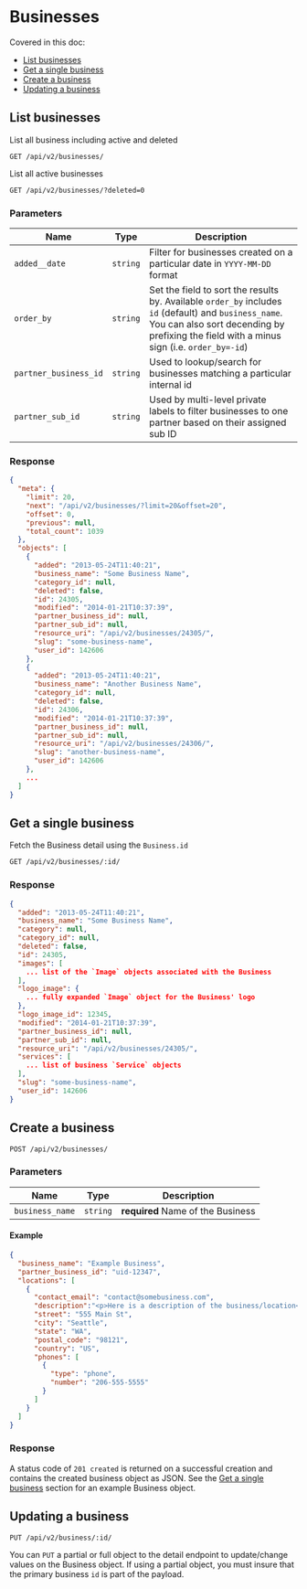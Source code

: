 # Businesses

Covered in this doc:
* [List businesses](#list-businesses)
* [Get a single business](#get-a-single-business)
* [Create a business](#create-a-business)
* [Updating a business](#updating-a-business)

## List businesses

List all business including active and deleted

    GET /api/v2/businesses/

List all active businesses

	GET /api/v2/businesses/?deleted=0

### Parameters

Name | Type | Description
-----|------|--------------
`added__date`|`string`|Filter for businesses created on a particular date in `YYYY-MM-DD` format
`order_by`|`string`|Set the field to sort the results by. Available `order_by` includes `id` (default) and `business_name`. You can also sort decending by prefixing the field with a minus sign (i.e. `order_by=-id`)
`partner_business_id`|`string`|Used to lookup/search for businesses matching a particular internal id
`partner_sub_id`|`string`|Used by multi-level private labels to filter businesses to one partner based on their assigned sub ID

### Response

```json
{
  "meta": {
    "limit": 20,
    "next": "/api/v2/businesses/?limit=20&offset=20",
    "offset": 0,
    "previous": null,
    "total_count": 1039
  },
  "objects": [
    {
      "added": "2013-05-24T11:40:21",
      "business_name": "Some Business Name",
      "category_id": null,
      "deleted": false,
      "id": 24305,
      "modified": "2014-01-21T10:37:39",
      "partner_business_id": null,
      "partner_sub_id": null,
      "resource_uri": "/api/v2/businesses/24305/",
      "slug": "some-business-name",
      "user_id": 142606
    },
    {
      "added": "2013-05-24T11:40:21",
      "business_name": "Another Business Name",
      "category_id": null,
      "deleted": false,
      "id": 24306,
      "modified": "2014-01-21T10:37:39",
      "partner_business_id": null,
      "partner_sub_id": null,
      "resource_uri": "/api/v2/businesses/24306/",
      "slug": "another-business-name",
      "user_id": 142606
    },
    ...
  ]
}
```

## Get a single business

Fetch the Business detail using the `Business.id`

    GET /api/v2/businesses/:id/

### Response

```json
{
  "added": "2013-05-24T11:40:21",
  "business_name": "Some Business Name",
  "category": null,
  "category_id": null,
  "deleted": false,
  "id": 24305,
  "images": [
    ... list of the `Image` objects associated with the Business
  ],
  "logo_image": {
    ... fully expanded `Image` object for the Business' logo
  },
  "logo_image_id": 12345,
  "modified": "2014-01-21T10:37:39",
  "partner_business_id": null,
  "partner_sub_id": null,
  "resource_uri": "/api/v2/businesses/24305/",
  "services": [
    ... list of business `Service` objects
  ],
  "slug": "some-business-name",
  "user_id": 142606
}
```

## Create a business

    POST /api/v2/businesses/

### Parameters

Name | Type | Description
-----|------|--------------
`business_name`|`string`|**required** Name of the Business


#### Example

```json
{
  "business_name": "Example Business",
  "partner_business_id": "uid-12347",
  "locations": [
    {
      "contact_email": "contact@somebusiness.com",
      "description":"<p>Here is a description of the business/location</p>",
      "street": "555 Main St",
      "city": "Seattle",
      "state": "WA",
      "postal_code": "98121",
      "country": "US",
      "phones": [
        {
          "type": "phone",
          "number": "206-555-5555"
        }
      ]
    }
  ]
}
```

### Response

A status code of `201 created` is returned on a successful creation and contains the created business object as JSON. See the [Get a single business](#get-a-single-business) section for an example Business object.

## Updating a business

    PUT /api/v2/business/:id/

You can `PUT` a partial or full object to the detail endpoint to update/change values on the Business object. If using a partial object, you must insure that the primary business `id` is part of the payload.
